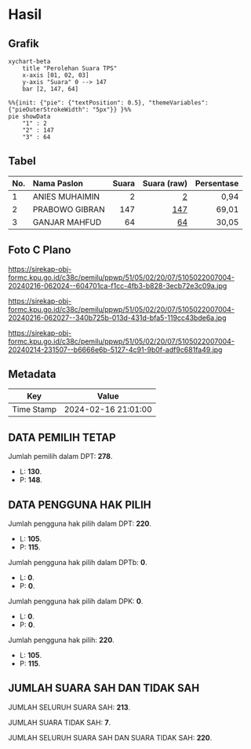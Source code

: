 # Hasil

## Grafik

```mermaid
xychart-beta
    title "Perolehan Suara TPS"
    x-axis [01, 02, 03]
    y-axis "Suara" 0 --> 147
    bar [2, 147, 64]
```

```mermaid
%%{init: {"pie": {"textPosition": 0.5}, "themeVariables": {"pieOuterStrokeWidth": "5px"}} }%%
pie showData
    "1" : 2
    "2" : 147
    "3" : 64
```

## Tabel

| No. | Nama Paslon    | Suara | Suara (raw) | Persentase |
|:--- |:-------------- | -----:| -----------:| ----------:|
| 1   | ANIES MUHAIMIN | 2     | [2][p-1]    | 0,94       |
| 2   | PRABOWO GIBRAN | 147   | [147][p-2]  | 69,01      |
| 3   | GANJAR MAHFUD  | 64    | [64][p-3]   | 30,05      |


[p-1]: https://github.com/gigit-pemilu/pemilu-2024-51-bali/blob/main/pilpres/hitung-suara/sub/51-bali/sub/05-klungkung/sub/02-banjarangkan/sub/2007-tihingan/sub/004-tps/sub/paslon-1.txt
[p-2]: https://github.com/gigit-pemilu/pemilu-2024-51-bali/blob/main/pilpres/hitung-suara/sub/51-bali/sub/05-klungkung/sub/02-banjarangkan/sub/2007-tihingan/sub/004-tps/sub/paslon-2.txt
[p-3]: https://github.com/gigit-pemilu/pemilu-2024-51-bali/blob/main/pilpres/hitung-suara/sub/51-bali/sub/05-klungkung/sub/02-banjarangkan/sub/2007-tihingan/sub/004-tps/sub/paslon-3.txt

## Foto C Plano

https://sirekap-obj-formc.kpu.go.id/c38c/pemilu/ppwp/51/05/02/20/07/5105022007004-20240216-062024--604701ca-f1cc-4fb3-b828-3ecb72e3c09a.jpg

https://sirekap-obj-formc.kpu.go.id/c38c/pemilu/ppwp/51/05/02/20/07/5105022007004-20240216-062027--340b725b-013d-431d-bfa5-119cc43bde6a.jpg

https://sirekap-obj-formc.kpu.go.id/c38c/pemilu/ppwp/51/05/02/20/07/5105022007004-20240214-231507--b6666e6b-5127-4c91-9b0f-adf9c681fa49.jpg


## Metadata

| Key        | Value               |
| ---------- | ------------------- |
| Time Stamp | 2024-02-16 21:01:00 |


## DATA PEMILIH TETAP

Jumlah pemilih dalam DPT: **278**.
 * L: **130**.
 * P: **148**.

## DATA PENGGUNA HAK PILIH

Jumlah pengguna hak pilih dalam DPT: **220**.
 * L: **105**.
 * P: **115**.

Jumlah pengguna hak pilih dalam DPTb: **0**.
 * L: **0**.
 * P: **0**.

Jumlah pengguna hak pilih dalam DPK: **0**.
 * L: **0**.
 * P: **0**.

Jumlah pengguna hak pilih: **220**.
 * L: **105**.
 * P: **115**.

## JUMLAH SUARA SAH DAN TIDAK SAH

JUMLAH SELURUH SUARA SAH: **213**.

JUMLAH SUARA TIDAK SAH: **7**.

JUMLAH SELURUH SUARA SAH DAN SUARA TIDAK SAH: **220**.


